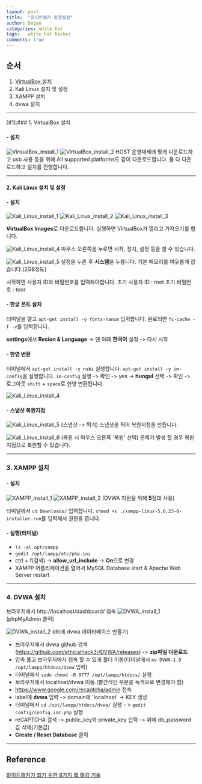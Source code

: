 ```yaml
---
layout: post
title:  "화이트해커 환경설정"
author: Degan
categories: white-hat 
tags:	white_hat hacker 
comments: true
---
```


## 순서
1. [VirtualBox 설치](#1)
2. Kali Linux 설치 및 설정
3. XAMPP 설치
4. dvwa 설치

---

[#1]:### 1. VirtualBox 설치

#### - 설치

![VirtualBox_install_1](https://lh3.googleusercontent.com/EIsNBtj_wvBNhPCRZEECl6yzuFI8PDbRfFb348d0c8As_sfX9XVtCfJPFCrjjyOu3IroPqiLYkjjFpKBlnTznNVbhuu2L3mCxocVtzDVQamosPKYTBV7WTMHVuYwqcokeiK5eDMM3BlC4sCrdXrB-dWjTopbbr1RY5RnsMqy4R3Qc4ye3afTRZJFzB86qvuSt38ortN0dryObOzFr--zTsb2u_aPK3VVqXtJ2Abz6IG-g-HvVWR2zT9xuC0A3nlHIhwU4EDrm-znsl8ijEbjinTmRfATSSkVo2l6gJTVztrL5muR13of_Km4tOWGjflvlxvgMtHG8TjMKSJeL8anvAXOGolVE_X3kJlqfZO6C9WJVueQAF9p5NOadT24eErw_WtjSaUiKFT2zBPnjnvzKBcRTvGV4Jc0sJ6SXDTxQbXEEqmHS8zwYuFlfT7SdqrMTFc7JO-cRP9cnVzeUcHhSKiMlAZG-ubIoFnGsfI01STV99u-zEbc0vtA1tg11DLGuBnVm-wsachuCdJN6D_XuEHe24tqRwj0-xm_rVe4BMhHv9qCaAPHnExCLz56aBPEEv_4vS7upJehnFQKZ6zlsdsaX81yUjnzGax1uHnXlA=w944-h423-no)
![VirtualBox_install_2](https://lh3.googleusercontent.com/PLzaIpmZKNw-vPVIYNvTds3RLR2GlqYk1B8Q2kKcDHPMyMmR-3ix0aZr3x7BZ0eWSZfX3FVtD2fa7xsUafHWWwl9YSnU2saltWAtGemaveDmKD7cDEhnJbe65XVwNFysNsd-oo05VSiQE2obA1HRkUAVDYx-ad1PvUdV-HgQZ8gb8Syjj8jhvDjs_0ovnIlvMvw1D2Kaobgi5Bt3O_d5YN-wGzBGT4kJVcRUzZM-zY54Hpulb2jQ6vZOPw7Ys2EdIhtoW0icnQ-OFU32XmxO4Dpipb3XnCT1nUr257S6OJ0QnhjzEF90ocATovZt4r6DgY2KQR1Pz_jxwPDbliiA96W_SWRsc8ecFqzGwMC_HkE20NfhetyixpFPrf7dWhaVu3fzyqZ0O-DaX40AmWaQbUsuHlqTtffKEgyY0mMF9ZQ1eZhXvOa87b0D0cUxO4472kyqgT7fHzfvDQFmNyZL1qvskDa0IA5XkQmahFDKPJwPSu1l9r4B9zp4VqTO2poE85j3_d_qJiNXwjQ0fJ2pLpiHRqx4PiYyf8PuIysd4QAIe2-QnapEUt6x_Y081mzAxG7yhXQ8eTVEGkvn5IwLW5WqIWNBSms3LnQxeP13IQ=w944-h467-no)
HOST 운영체제에 맞게 다운로드하고 usb 사용 등을 위해 All supported platforms도 같이 다운로드합니다.
둘 다 다운로드하고 설치를 진행합니다.

---
#### 2. Kali Linux 설치 및 설정

#### - 설치

![Kali_Linux_install_1](https://lh3.googleusercontent.com/ZmZk-8sFuqlM1w5iuE-w-8AhZuqH0teyKdvPkocizEd9XgYdlu_3zBsS3I5xzzxRtNN8O9dNMOATnTHXAjLOy1_gLi0pJCKDVePSgeWLkRMZsc_6xN4CZDJP9xBICpQDpMp-L7YHEVSQl3wVukkIOCNN8DDT6oAYGnJgF3ibAfghveAz0JBZORujJWIFSXCCcr9Op4kLP_xw2I7XyDmYAI8Qf9T5N5_hzPJl1PBcjh-uL5wM6MV0Uww1AwK5lT23eKyiAbBIWhPKTH2hUvemBHlOsioeb2WFRDMQpnyUayuYB-rCukF_kwxv9ElDoKfauSkGGJzag_sXnYcpG2J1pEhW4KVut1pbqtRZ9kyyHSk5D1esT5yn3kJeORRb8AaeKMnpjLj7zqCL35l_E4jHzBqNesoIM_EZRuyvrGJrVxjKd-9FsDVJBIho9zXTXC0bWdQm_mdVEW52CpLQfs_S1NZKoQNtsZa-QrSsKGdUZzuwPBsXOIe-koptjhc5rjyHU4tfFXgcCYFNuUTry4z0UaQpHLWef8jO7_mV0W9mFNocgkiXpgc0TRd5cGmh636JJTVkTZ5nVFv67M70oXm_uhOlbSv2-m5aaT0xQpFF8g=w944-h460-no)
![Kali_Linux_install_2](https://lh3.googleusercontent.com/KAnbOV17cd59Y9VxyoB3u9TBiZ80V6z0p5HBvy6FLzRvxWYw6RuKHwnW7a4TLYSKTbJJ4AbIqkBQct-KssDplvc9mr9fcKTAxCu4x0og6DBfirMY51--fUf3AqwSSTqvut1WDy9vRrWQX6hhdS6nu8iJJipP3OiPY-QQ1P4UpqMf4lcHpJS_tornir2eWGH_OGRLkSEF_2kydpR3okKC4xSrPtrF_a6CXrK2Mm5DHMwu-QEP0ot8jOcLwJsLV5GgNUs3gZtgL-SKi2ZVuYvNj2rscE9Xf-KVeFI04kzreiqiZCZn84TtFwdSxavZyO9EGW1HsXfYlEFgnVZlMTPFIEc0f2Dc1TFG6A19mOad93iVDqwgQdrHUlO5smHq22jBsn468jQiisavt28U4rRtNNy0cDbwsJSqViUcgV1428vhpw_Xi8qh7DF0lyIMXBvhoWG32z6_vmmb4XtslPUUAC8zFwnK3E3BXt2VgREVpdtnoG2VAzzJZJNIw6QSHYZSKK1ZY7sqPST_nlfhSFfTE3Unwohx18Bc561VuuOn0V_GcuhCLe53bS8UQLz8o_u4BBFPEcjjZxmjVsChX8-d3X19XrdNGRz-J_bF96LBKA=w944-h459-no)
![Kali_Linux_install_3](https://lh3.googleusercontent.com/t9Cs2mXFr9tDZvcu2iuODwsYZXJsKZ43ui7e0N9GBRqzViWZ0KN2ltJd5JXuzG-a81hSCpCsgNdD9skvoBeEoCX_U4pEVKKVIb-NMUNB_acdWod1aLjyvFyBJYWO4ZcbAF-2X6QC2tfajYjz5259dJbYcDyzZ3dHHa0cwwgr71_ZttwiIUaiXP2MjnxNUBgVvmYzO69GVpt8q7lhDT9rX4Fe4iqgQoZt4r1lSHWIHCGdJ1S_62XtQ89HaWih3COf2ex-c5ttosgYhxwgVy0whSY66nxsiNAGOA1zHIWaiW_sobyH1tW1rNfAU_XzGxGLkjaN-Gv8ZiGDzS2lrkaKu6SQB_bclLI-M_aKidMW2gr4NR3guvO3d7oYxzHCwl0vR9HWOAtJscLjI9ZmvL5mKabUFXbS-l4kRKY1EHjqI-OUilmqp4gDyP1dSHDVJmZnrjP9qZn5Mw5tLYhHKGXz0cWFsWtOZb9SIa3hJPA9o1cMxnJG-en6SGQIbDuR1kzSWmE_2qN4j4nEONRtNTBSthm4HkdbpNsicyhdcOcZT9W9JFBLeDMseOjKAUAZiwFY53RvhGpebSIcVxTO3bO4k0t0RoJTtcVuYlO1UhIprg=w944-h478-no)

**VirtualBox Images**로 다운로드합니다.
실행하면 VirtualBox가 열리고 가져오기를 합니다.

![Kali_Linux_install_4](https://lh3.googleusercontent.com/DDhsBHceaJAhl7gYjUAiK6__mBEE5Wt-XD-2VcLMW75E4fKU4P_KWohSFZ1eNLQytf_1ua82vEC2E8AWCUJwkjw7dRJ-j2DXbs8WN_K4o6KBxDR4W2RE_FVxoV9H2L2HyPQHr64qjuIybh2SCF6KesgmBgTdIQuxPSDb-8eLZVR_clPVpXJIPIng6x1CZR50Fwzb_7oh48eFGfwEdRCizqi2WTsN03kgX8TcCVUClQNz4q75-j5AfsTp0Roja9r6dWG_4YaiMS5V0TZ412O5iGlnbDYtzZMuU3-u5eO4TuTrPaD-mYkjgICpppk7A4cFSRhvYcM69Vk61Y1UTguaEI_4f6bifGcIzaYjSaUgPPBL6XcGr4uYyLUBzfQa-3mzbpzkBhAvHMKXvcL-VTR7w47ORRFS7zu6znZEbhy4bIx1kxJOmz0iFKuvAOgo89nMvCF7TIctTGkuZYej41zJKnP4l1tHv6sdiJ4PBjj8Yyo7-gAvm4AI8_0bCg09aKVXi1FWFLDqWAwXri6mOzfsVZ6fyiybBRrZd2V1cdSfS9DpughNS84XzUOa9eRTq2x1OoCE8OGyWr3Kl--xEtC22T2OIrkQNbSljN2XBjH8qw=w944-h517-no)
마우스 오른쪽을 누르면 시작, 정지, 설정 등을 할 수 있습니다.

![Kali_Linux_install_5](https://lh3.googleusercontent.com/VEEocDc5G4QvkgLzgw6Kv7gDYiE_sDGtpknfBZgdulDz7yECsXz4SjLA_iPqc16OHW-kbNqSjsgufnCs22-6L3-sUDp98ofJmLYR-09IqjSt-z9-Cyn8R-Fy0zIPojufTuZeWt3ow9XndiBtpVM3FTFCiLQNGX0Gm7XzcRyFYbzgA3YPt-4l5teuvm1ixg7MdOgwNBplIwW8SzvHqPnwK75XgR2JgIXPriGa_DOES9maXxQoqm_sMbSXq4oX6kcEMDJ6KBd5_Sz9pCn3DWlVldsCtzGxJdPcDDodYMaWnvnHkOc04wyfX7lwoJJO9f3RtQR7QTr9TIKHXJGxTECtp8IxHz2Js-d6vKChHk-7fi7zz2R3FClx0SD4XnDG82wQF6vPGAbHItbu-lzIMy-y36_VGcQkhY3si-_zj38dN9vsKRGjs8CcLrLTJeZpRv5kH7bs22dlPgpbDPMLyjNZ2WrwXXkbC8mqrFkO4baPWgznHn9Vp-wQy-r3c9Q_obJx2V9zBgHQ9h2HxGnwhR4w34SPComGC-fdVvqJugjFWUlPvC4s50-InZsOxheCFkhnC9cCaHPMDxkQlA3_iQK7DRnt1KAxLTvWq0zTS_ZhpA=w944-h515-no)
설정을 누른 후 **시스템**을 누릅니다. 기본 메모리를 여유롭게 잡습니다.(2GB정도)

시작하면 사용자 ID와 비밀번호를 입력해야합니다.
초기 사용자 ID : root
초기 비밀번호 : toor

#### - 한글 폰트 설치
터미널을 열고 `apt-get install -y fonts-nanum` 입력합니다.
완료되면 `fc-cache -f -v`를 입력합니다.

**settings**에서 **Resion & Language** -> 맨 아래 **한국어** 설정 -> 다시 시작

#### - 한영 변환
터미널에서 
`apt-get install -y nabi` 실행합니다. 
`apt-get install -y im-config`을 실행합니다. 
`im-config` 실행 -> 확인 -> yes -> **hungul** 선택 -> 확인 -> 로그아웃
`shift` + `space`로 한영 변환됩니다. 

![Kali_Linux_install_4](https://lh3.googleusercontent.com/Yq5JIFAsgiBwp2Na7yr1N5ZwMmXyfPe0c6skRcmZroyk27djauy882KiGU30i44AYWrefAu0rTWWj4dd-lHWpNxWajfe4Aicnfnuj03ZQXFhAKL1uQgul1kOU2hnTRvDHSAcF3cYCEGg05Pey8uJaGtAPEv3uCfqTIOie1yz9oCXJMT-nJxBdLn89ilu64dm2RifM6CkeHGkdiCN_JbzWkpmTOC7ODgITkR1Yub4qxVcxZBqnwx4ZtOFRVPS6eAQtCD06feqyL9EDh9VGu-cNTkdV0BLspwQikOYJlIqmDqNU0NZiuTrmX0wBNuHGPQxeAsVD-I8bR36Mid05jsqmwE5TwqLY19GGGCfG0YZTO1VETKCCyCsVh8_8iTBSDYfo2rvbxya5vnkZBPg-W4ZNETVxrEaDO9U3IZYMJB8TJLs_mdHtrM0mWb1TtSxtQysfKFZpi_gVk0lFq6YuzA4tYe9vwgjkWU3WTXJ20L_8dSspDPuNko5xm8U_sPnM9ZAqfVBLrXIUBYMxTRariacJOeAscmp_lQcwRK4MTDEYY7UOi857XzGiQmXfQwXcJVQbDEpkW3bREpmME5EDcFCZACtFIfiQp-Ro_STlx6TbA=w944-h733-no)

#### - 스냅샷 복원지점
![Kali_Linux_install_5](https://lh3.googleusercontent.com/GA93kO4p-unHk1La9N_L08mTMc7W5DFv1vhEtoTrnwqYWgqA5D5DEY13-1bT_0LCjAQjxjGw5dp4rTFDvdrrA54iD5dTPyrsQaWJlzVed4P4SeldwnELTZb0xCA2KmbPyoAnX7xj7COqg-D-CYkM9aVzQB1DmWsHEpeOk6SoYlym_nSdejR0TvTAMxGrYeZTn0XKLibCg9hz3QywWdbFwM8n1BDDjj0e8hAV6YUn9JBgxh4W8AAlx7c8HIVH7s6yRfEIoIP_af-rGqorKjJhYWcWNqgl2tyLlYd6A2APVKkeiQW0kh_BLDbq0LAJ4vvp620ewgSCzxnQytQJh-HGGiXA0GYNos5H8x8swmp-DWd23kx9XJPJ5_Fae2scP3MkCiiVQWL1EEOdjwjQ8pyeF2Xls0OMCqH0YgOxqzBUhPtlX-KfOllghROZZjergH07cz93_o_HzbKnk7FqDs0A-j0OlO1xAX5-xzgX50NFl0BPK2P4Xhk_SMkNtL-AiZ5nIBPQ0oYp1K_gYrLoEMSN21-URdOiKY0nI902H7z0-DSKhWslGpZqsD-bMqb9xhPPoDKxdlM6Rm0qTE2B71VXGUY8dg31swwIRI8Rh5-I5g=w944-h510-no)
(스냅샷 -> 찍기) 
스냅샷을 찍어 복원지점을 만듭니다. 

![Kali_Linux_install_6](https://lh3.googleusercontent.com/ypig3x_76wYgU8nGCRkQK9i6xKJ1kwLAHRcekiCds7fmyUf0TkU19KaoI5C6_8a_iimcqEV0wkYSFhNWn6ZyQXSqPcZEQJJ4frssxdUhtuT1GfM-7jgXEKk_pfgp3G52NiJatp36lunc7AhEyJEudcf8M0cAHqCLWXCZkCarWMwUJEAGwXxoP2ZgKJnh22eWoA0t4SBdsYM28sxrjskgVrSg-DlSWHYKbG_cBGQa_1u8dr-aOd-yxUEvLwhZWKRhFSNvc0ZlAgxw-ig85Qnfy9kdwWnz80PbY9mlHF9c4CXSyalDSnxD0IvotiDa9dMAGtWaQoEzK5Md-yLrgvksQeoD7jGQqwdka2symDBLMPUmqsXu9Hty3P5s_SM7sC_FkzrJuwrOJ26LfnYnIrcx_tJoTXSv0BVeVUiMaiM5fy8tUkdAriCr_3xrXdDj4YdoV28wxqectD4aqgxZ-ruk-2iDLfx-7CWgev4uh1vZlJqt1RYJM6Lw6rouzgPGZVsXNeK6PzzGMakxEoNdUgFqAWmudvRSNHbkYCsuIS0rwRQmh07PVeZHCn6Ts8jM9Or2pxbJDuz9N2lcu54VuixHGU71AyBAhEanp_ubaJka1Q=w944-h510-no)
(복원 시 마우스 오른쪽 '복원' 선택)
문제가 발생 할 경우 복원지점으로 복원할 수 있습니다.

---

### 3. XAMPP 설치

#### - 설치
![XAMPP_install_1](https://lh3.googleusercontent.com/LCrhW36slCVqXCm7j0ph65wQPk4Vrb8vyqhByQhXXl2K5Z6TuwW6uU3JtsvhYrt5u80P3rR47FnEsNBy_WMH547AOI0j7snqTDDrCEMgeRfjEQ6Cq25O-XYvFnG0OeamCTXw6z3QiEzxIq8A9Nf7v1T0ITVT1WWRs1xJlFBoQmM3dHIkC6QzLFGoBAzYA9e3FsYaX7EfYOZzUxH_qz6qxpwrwFFRfyG8cZ5N6xTOHvDYRgjlrhkXpAJ--TQk_TrGDt3KT7thwOGoA1HUgRBPsDdPfWfV3Y-0dF-9XwuANBzq_oU6xRpzOEZLBIn_Phuo9rBAWaM9HA79CLOKNnFxXzbXYs8K7QbYDusiOW8xW0tXQSwopLYMncLmxEr1Dn_NNeFMTvwpAjhs5kCHX3mKeYYSin4lLZQkkafQw9NfrDvVXheGE2Xzr6-jpv_amI1yjb1p-Dzfe-aWAQD7E4hvH_tM30ApJa-c4Phsj-2AQHZgB_hA8SnGtYckTB7IUGssmvn8R396271-FiL98ImYvP9vLnskocFMMHszcneaMDQd5LO8_E0NjjPRNP9cAM5BB-ql2WRECZPTP1kotWxQrres1u7n3RUCCj0XIS8TSA=w944-h659-no)
![XAMPP_install_2](https://lh3.googleusercontent.com/J_VKwNJg5WmfgM4of6kGA1BiTpQT3w2X5aYs5Mnit7qyu0ggJ4JaBVlG-X-p80Y8EObA-__4J7QWY-kIkz0p8mfdviU6u5SxqkQDx8_eb-CFwabwMwKQd6j5c3M_2eM4N-BDltu45MdtG9WmITtRziTU7l2AQ9PFjQmJuRTaQyRKlJQ-Cddu3ftbll7oTsZqSlv4qHRtSYUtfAJvoUCcGeuzLrfR0zOHA9dz34zB6kre1a0qIP56oW5QQZTHv_GCtTwEYjw6pcUXQUK_qLu0MWo4l3yjglfuo-0DhdocZCexhqA6czo19yxh9_6ViEs0d-fXRf25tVIINYipOj2KploNu8wzGxtipOC_XHd32nrv-Mn5TxmgEOuvPYjhuN1ghEPW3cB6ojExd32WSN_854XnEtL-3Oq-QDoU3_8gjYEUzVacP4lij1fZiobchQDPGFRcz_iBapUBBGhKqkdpM308i4Mc3Yxn3H3noGjtOKEXfndq0QPo-lSewo_D5XGWYueMIQmQN-R9xLWcUFIuZeB8OhbLoeXzdpS_JtCunDVLOkEB9Oe6vY04I4OF26-bMW30grAVHfS56jVitxVcJl09F7pmNooMFKheDuwqBw=w944-h500-no)
(DVWA 지원을 위해 **5**점대 사용)

터미널에서 `cd Downloads/` 입력합니다.
`chmod +x ./xampp-linux-5.6.23-0-installer.run`를 입력해서 권한을 줍니다.

#### - 실행(터미널)
* `ls -al opt/xampp`
* `gedit /opt/lampp/etc/php.ini`
* ctrl + f(검색) -> **allow_url_include** -> **On**으로 변경
* XAMPP 어플리케이션을 열어서 MySQL Database start & Apache Web Server restart

---

### 4. DVWA 설치

브라우저에서 http://localhost/dashboard/ 접속
![DVWA_install_1](https://lh3.googleusercontent.com/W3ZtkucbN_acvamo87OVKY-ZmJyQTuvbdraIs2tubE186LaF9SdQPdG5E_pIxbNYxGxbjgbmOYaElFjpWb0w1AQ0pc-nxDRLCRjkJetYl7rc1V35agG32CXnnmnfw5uxuqGN3YOJdLHIrb1ZKFG_jDlEquOHjwC7gJZK9LlKaIZQ37heqAw6KguqI8L2TKAEiQNonNESUMj7T6WwNYG31rHMtj0WVbELuLk2f_2763ppOm-SL7QwRpG124uFOAcX9A4yleHm1oJdye8xJaIrdtJKvia6TvDEFPqrjsUoEX95iLNtWuvXluC8pI4dkKrmgpaXP361931txx4XPFkla6V9d4z0N2QmahKdS1Dbmozifp7JyTpPUB6JuSieDL0x5rdIOzEnU8OqiHiukW7HYHFBbH1hxGUH4zKxXX8f1_L7XHB8C2GJIJf3vR5d0Y7_7ExaS85KnHRL-c3VMJHayigsgFqy-UWiUPUW_3n7RXS25pWaAEgTqRhXhsJZzdqJL2Gxy35aRW4jJEapshkP5kkmx0IaGMoJeI4b7olzxZBE3_pHfn3xl5sivf-Q8LnBx6daNLabk7iQylggyd8qi4hI0nHmp_hmUp8TxPRiIg=w875-h948-no)
(phpMyAdmin 클릭)

![DVWA_install_2](https://lh3.googleusercontent.com/edyLJa8tFJesmvXt8ipGExLYaNP17VieOjx3t8GY_2LNyr03YoQp_6LOlzdgHKPJIg1HhCA1pA80XdqyDXUOwaPbbVDO87mwzT3w2IckHHZvZdxbW2W-P6LNBQYuCSl19T7qQzJdvVSHbzEXAXz5DUbaFaajF6M8rQUjPHnREjrmtXIQBqI9b3_ez60JJfFlrtNQdhrtb9K_2vgHlPuHbM6NeqZ04D0n5tZQDCVhZCwZwpvEf4ShAuvV1pmS0o66KhmB1EG5BILD_Lx32t2TJR3jeBO2rIMwx2Tz3LAUqe4-0q68irx2_4-bcfPPjTp6M9ifwNotcdbaZ1wQMKHxv1VLRj6iNZcKUmwkkFABLqfiX26ldSlljWFRv35X-X6_ijeQgEioohavHiSgXJVHJhCptNa92bl6NSyIENhV_kN5o_XgbrtelLs6mzCydAOpcbGzDbQWVl8VvXJ3aTYxKAf-b7a0u3wSJw4lYvYMi6PcIPR_lfSE6bki5IkfmVPACbeemoTkJHAOoSkVdq1PT_jy3X0DEw5JoD7d51lR60_7vke7vEq5qWWzo3h5tGKYCY-_c62l0xXNAAW3Cxl_qt2skcWyZB1s-2qHVQa_og=w944-h927-no)
(db에 dvwa 데이터베이스 만들기)

* 브라우저에서 dvwa github 검색(https://github.com/ethicalhack3r/DVWA/releases) -> **zip파일 다운로드**
* 압축 풀고 브라우저에서 접속 할 수 있게 폴더 이동(터미널에서 `mv DVWA-1.9 /opt/lampp/htdocs/dvwa` 입력)
* 터미널에서 `sudo chmod -R 0777 /opt/lampp/htdocs/` 실행
* 브라우저에서 localhost/dvwa 이동.(빨간색인 부분을 녹색으로 변경해야 함)
* https://www.google.com/recaptcha/admin 접속
* label에 **dvwa** 입력 -> domain에 'localhost' -> KEY 생성
* 터미널에서 `cd /opt/lampp/htdocs/dvwa/` 실행 - > `gedit config/config.inc.php` 실행
* reCAPTCHA 검색 -> public_key와 private_key 입력 -> 위에 db_password값 삭제(기본값)
* **Create / Reset Database** 클릭

---

## Reference

[화이트해커가 되기 위한 8가지 웹 해킹 기술](https://www.udemy.com/everything-about-white-hat-hacker/learn/v4/overview)

